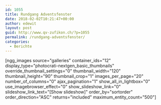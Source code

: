```yaml
---
id: 1055
title: Rundgang Adventsfenster
date: 2018-02-02T10:21:47+00:00
author: edewit
layout: post
guid: http://www.qv-zufikon.ch/?p=1055
permalink: /rundgang-adventsfenster/
categories:
  - Berichte
---
```

[ngg\_images source="galleries" container\_ids="12" display\_type="photocrati-nextgen\_basic\_thumbnails" override\_thumbnail\_settings="0" thumbnail\_width="120" thumbnail\_height="90" thumbnail\_crop="1" images\_per\_page="20" number\_of\_columns="0" ajax\_pagination="1" show\_all\_in\_lightbox="0" use\_imagebrowser\_effect="0" show\_slideshow\_link="0" slideshow\_link\_text="[Show slideshow]" order\_by="sortorder" order\_direction="ASC" returns="included" maximum\_entity\_count="500"]